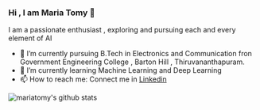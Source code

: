 ### Hi , I am Maria Tomy 👋

I am a passionate enthusiast , exploring and pursuing each and every element of AI 

- 🔭 I’m currently pursuing B.Tech in Electronics and Communication fron Government Engineering College , Barton Hill , Thiruvananthapuram.
- 🌱 I’m currently learning Machine Learning and Deep Learning  
- 📫 How to reach me: Connect me in [Linkedin](https://www.linkedin.com/in/maria-tomy-95607a1b0/)

![mariatomy's github stats](https://github-readme-stats.vercel.app/api?username=mariatomy9)




